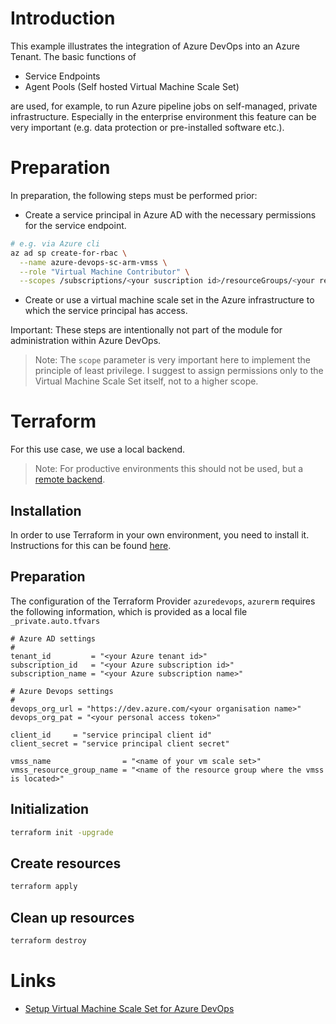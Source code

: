 # Introduction

This example illustrates the integration of Azure DevOps into an Azure Tenant. The basic functions of

- Service Endpoints
- Agent Pools (Self hosted Virtual Machine Scale Set)

are used, for example, to run Azure pipeline jobs on self-managed, private infrastructure.
Especially in the enterprise environment this feature can be very important
(e.g. data protection or pre-installed software etc.).

# Preparation

In preparation, the following steps must be performed prior:

- Create a service principal in Azure AD with the necessary permissions for the service endpoint.

```bash
# e.g. via Azure cli
az ad sp create-for-rbac \
  --name azure-devops-sc-arm-vmss \
  --role "Virtual Machine Contributor" \
  --scopes /subscriptions/<your suscription id>/resourceGroups/<your resource group name>/providers/Microsoft.Compute/virtualMachineScaleSets/<your vmss name>
```

- Create or use a virtual machine scale set in the Azure infrastructure to which the service principal has access.

Important: These steps are intentionally not part of the module for administration within Azure DevOps.

> Note: The `scope` parameter is very important here to implement the principle of least privilege.
> I suggest to assign permissions only to the Virtual Machine Scale Set itself, not to a higher scope.

# Terraform

For this use case, we use a local backend.

> Note: For productive environments this should not be used, but
> a [remote backend](https://developer.hashicorp.com/terraform/language/settings/backends/configuration).

## Installation

In order to use Terraform in your own environment, you need to install it.
Instructions for this can be found [here](https://developer.hashicorp.com/terraform/downloads).

## Preparation

The configuration of the Terraform Provider `azuredevops`, `azurerm` requires the following information,
which is provided as a local file `_private.auto.tfvars`

```hcl
# Azure AD settings
#
tenant_id         = "<your Azure tenant id>"
subscription_id   = "<your Azure subscription id>"
subscription_name = "<your Azure subscription name>"

# Azure Devops settings
#
devops_org_url = "https://dev.azure.com/<your organisation name>"
devops_org_pat = "<your personal access token>"

client_id     = "service principal client id"
client_secret = "service principal client secret"

vmss_name                = "<name of your vm scale set>"
vmss_resource_group_name = "<name of the resource group where the vmss is located>"
```

## Initialization

```bash
terraform init -upgrade
```

## Create resources

```bash
terraform apply
```

## Clean up resources

```bash
terraform destroy
```

# Links

- [Setup Virtual Machine Scale Set for Azure DevOps](https://learn.microsoft.com/en-us/azure/devops/pipelines/agents/scale-set-agents?view=azure-devops)
